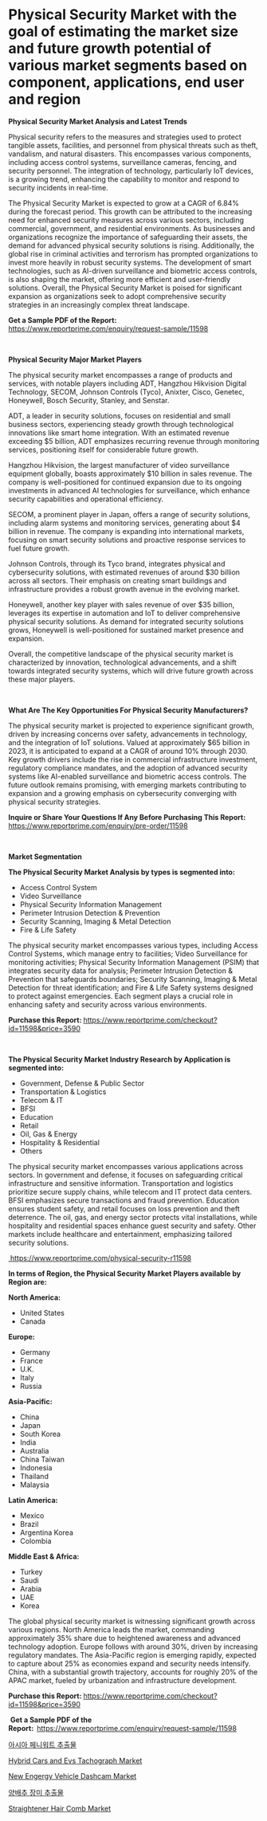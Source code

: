 <p><h1>Physical Security Market with the goal of estimating the market size and future growth potential of various market segments based on component, applications, end user and region</h1></p><p><strong>Physical Security Market Analysis and Latest Trends</strong></p>
<p><p>Physical security refers to the measures and strategies used to protect tangible assets, facilities, and personnel from physical threats such as theft, vandalism, and natural disasters. This encompasses various components, including access control systems, surveillance cameras, fencing, and security personnel. The integration of technology, particularly IoT devices, is a growing trend, enhancing the capability to monitor and respond to security incidents in real-time.</p><p>The Physical Security Market is expected to grow at a CAGR of 6.84% during the forecast period. This growth can be attributed to the increasing need for enhanced security measures across various sectors, including commercial, government, and residential environments. As businesses and organizations recognize the importance of safeguarding their assets, the demand for advanced physical security solutions is rising. Additionally, the global rise in criminal activities and terrorism has prompted organizations to invest more heavily in robust security systems. The development of smart technologies, such as AI-driven surveillance and biometric access controls, is also shaping the market, offering more efficient and user-friendly solutions. Overall, the Physical Security Market is poised for significant expansion as organizations seek to adopt comprehensive security strategies in an increasingly complex threat landscape.</p></p>
<p><strong>Get a Sample PDF of the Report:&nbsp;</strong> <a href="https://www.reportprime.com/enquiry/request-sample/11598">https://www.reportprime.com/enquiry/request-sample/11598</a></p>
<p>&nbsp;</p>
<p><strong>Physical Security Major Market Players</strong></p>
<p><p>The physical security market encompasses a range of products and services, with notable players including ADT, Hangzhou Hikvision Digital Technology, SECOM, Johnson Controls (Tyco), Anixter, Cisco, Genetec, Honeywell, Bosch Security, Stanley, and Senstar. </p><p>ADT, a leader in security solutions, focuses on residential and small business sectors, experiencing steady growth through technological innovations like smart home integration. With an estimated revenue exceeding $5 billion, ADT emphasizes recurring revenue through monitoring services, positioning itself for considerable future growth.</p><p>Hangzhou Hikvision, the largest manufacturer of video surveillance equipment globally, boasts approximately $10 billion in sales revenue. The company is well-positioned for continued expansion due to its ongoing investments in advanced AI technologies for surveillance, which enhance security capabilities and operational efficiency.</p><p>SECOM, a prominent player in Japan, offers a range of security solutions, including alarm systems and monitoring services, generating about $4 billion in revenue. The company is expanding into international markets, focusing on smart security solutions and proactive response services to fuel future growth.</p><p>Johnson Controls, through its Tyco brand, integrates physical and cybersecurity solutions, with estimated revenues of around $30 billion across all sectors. Their emphasis on creating smart buildings and infrastructure provides a robust growth avenue in the evolving market.</p><p>Honeywell, another key player with sales revenue of over $35 billion, leverages its expertise in automation and IoT to deliver comprehensive physical security solutions. As demand for integrated security solutions grows, Honeywell is well-positioned for sustained market presence and expansion.</p><p>Overall, the competitive landscape of the physical security market is characterized by innovation, technological advancements, and a shift towards integrated security systems, which will drive future growth across these major players.</p></p>
<p>&nbsp;</p>
<p><strong>What Are The Key Opportunities For Physical Security Manufacturers?</strong></p>
<p><p>The physical security market is projected to experience significant growth, driven by increasing concerns over safety, advancements in technology, and the integration of IoT solutions. Valued at approximately $65 billion in 2023, it is anticipated to expand at a CAGR of around 10% through 2030. Key growth drivers include the rise in commercial infrastructure investment, regulatory compliance mandates, and the adoption of advanced security systems like AI-enabled surveillance and biometric access controls. The future outlook remains promising, with emerging markets contributing to expansion and a growing emphasis on cybersecurity converging with physical security strategies.</p></p>
<p><strong>Inquire or Share Your Questions If Any Before Purchasing This Report:</strong> <a href="https://www.reportprime.com/enquiry/pre-order/11598">https://www.reportprime.com/enquiry/pre-order/11598</a></p>
<p>&nbsp;</p>
<p><strong>Market Segmentation</strong></p>
<p><strong>The Physical Security Market Analysis by types is segmented into:</strong></p>
<p><ul><li>Access Control System</li><li>Video Surveillance</li><li>Physical Security Information Management</li><li>Perimeter Intrusion Detection & Prevention</li><li>Security Scanning, Imaging & Metal Detection</li><li>Fire & Life Safety</li></ul></p>
<p><p>The physical security market encompasses various types, including Access Control Systems, which manage entry to facilities; Video Surveillance for monitoring activities; Physical Security Information Management (PSIM) that integrates security data for analysis; Perimeter Intrusion Detection & Prevention that safeguards boundaries; Security Scanning, Imaging & Metal Detection for threat identification; and Fire & Life Safety systems designed to protect against emergencies. Each segment plays a crucial role in enhancing safety and security across various environments.</p></p>
<p><strong>Purchase this Report:&nbsp;</strong><a href="https://www.reportprime.com/checkout?id=11598&price=3590">https://www.reportprime.com/checkout?id=11598&price=3590</a></p>
<p>&nbsp;</p>
<p><strong>The Physical Security Market Industry Research by Application is segmented into:</strong></p>
<p><ul><li>Government, Defense & Public Sector</li><li>Transportation & Logistics</li><li>Telecom & IT</li><li>BFSI</li><li>Education</li><li>Retail</li><li>Oil, Gas & Energy</li><li>Hospitality & Residential</li><li>Others</li></ul></p>
<p><p>The physical security market encompasses various applications across sectors. In government and defense, it focuses on safeguarding critical infrastructure and sensitive information. Transportation and logistics prioritize secure supply chains, while telecom and IT protect data centers. BFSI emphasizes secure transactions and fraud prevention. Education ensures student safety, and retail focuses on loss prevention and theft deterrence. The oil, gas, and energy sector protects vital installations, while hospitality and residential spaces enhance guest security and safety. Other markets include healthcare and entertainment, emphasizing tailored security solutions.</p></p>
<p><a href="https://www.reportprime.com/physical-security-r11598">&nbsp;https://www.reportprime.com/physical-security-r11598</a></p>
<p><strong>In terms of Region, the Physical Security Market Players available by Region are:</strong></p>
<p>
    <p> <strong> North America: </strong>
        <ul>
            <li>United States</li>
            <li>Canada</li>
        </ul>
        </p> 
    <p> <strong> Europe: </strong>
        <ul>
            <li>Germany</li>
            <li>France</li>
            <li>U.K.</li>
            <li>Italy</li>
            <li>Russia</li>
        </ul>
        </p> 
    <p> <strong> Asia-Pacific: </strong>
        <ul>
            <li>China</li>
            <li>Japan</li>
            <li>South Korea</li>
            <li>India</li>
            <li>Australia</li>
            <li>China Taiwan</li>
            <li>Indonesia</li>
            <li>Thailand</li>
            <li>Malaysia</li>
        </ul>
        </p> 
    <p> <strong> Latin America: </strong>
        <ul>
            <li>Mexico</li>
            <li>Brazil</li>
            <li>Argentina Korea</li>
            <li>Colombia</li>
        </ul>
        </p> 
    <p> <strong> Middle East & Africa: </strong>
        <ul>
            <li>Turkey</li>
            <li>Saudi</li>
            <li>Arabia</li>
            <li>UAE</li>
            <li>Korea</li>
        </ul>
    </p>
    </p>
<p><p>The global physical security market is witnessing significant growth across various regions. North America leads the market, commanding approximately 35% share due to heightened awareness and advanced technology adoption. Europe follows with around 30%, driven by increasing regulatory mandates. The Asia-Pacific region is emerging rapidly, expected to capture about 25% as economies expand and security needs intensify. China, with a substantial growth trajectory, accounts for roughly 20% of the APAC market, fueled by urbanization and infrastructure development.</p></p>
<p><strong>Purchase this Report: </strong><a href="https://www.reportprime.com/checkout?id=11598&price=3590">https://www.reportprime.com/checkout?id=11598&price=3590</a></p>
<p>&nbsp;<strong>Get a Sample PDF of the Report:&nbsp;&nbsp;</strong><a href="https://www.reportprime.com/enquiry/request-sample/11598">https://www.reportprime.com/enquiry/request-sample/11598</a></p>
<p><strong></strong></p>
<p><p><a href="https://medium.com/@waynewood21/%EC%84%B8%EA%B3%84-asiatic-pennywort-extract-market-%EC%9D%80-2024%EC%97%90%EC%84%9C-2031%EB%A1%9C-%EC%97%B0%ED%8F%89%EA%B7%A0-%EC%A6%9D%EA%B0%80%EC%9C%A8%EC%9D%84-%EB%B3%B4%EC%9D%BC-%EA%B2%83%EC%9C%BC%EB%A1%9C-%EC%98%88%EC%83%81%EB%90%A9%EB%8B%88%EB%8B%A4-482b70939c59">아시아 페니워트 추출물</a></p><p><a href="https://issuu.com/reportprime-2/docs/hybrid-cars-and-evs-tachograph-mark_d0792339d81a1b">Hybrid Cars and Evs Tachograph Market</a></p><p><a href="https://issuu.com/reportprime-2/docs/new-engergy-vehicle-dashcam-market-_17f36fc6730811">New Engergy Vehicle Dashcam Market</a></p><p><a href="https://medium.com/@waynewood21/%EC%84%B8%EA%B3%84-cabbage-rose-extract-market-%EC%9D%80-2024%EC%97%90%EC%84%9C-2031%EB%A1%9C-%EC%97%B0%ED%8F%89%EA%B7%A0-%EC%A6%9D%EA%B0%80%EC%9C%A8%EC%9D%84-%EB%B3%B4%EC%9D%BC-%EA%B2%83%EC%9C%BC%EB%A1%9C-%EC%98%88%EC%83%81%EB%90%A9%EB%8B%88%EB%8B%A4-3542c3bb292a">양배추 장미 추출물</a></p><p><a href="https://www.linkedin.com/pulse/mapping-straightener-hair-comb-market-trends-challenges-breakthroughs-cs34c?trackingId=cN%2F3PHbUTS2C9%2BUwDpZPzw%3D%3D">Straightener Hair Comb Market</a></p></p>